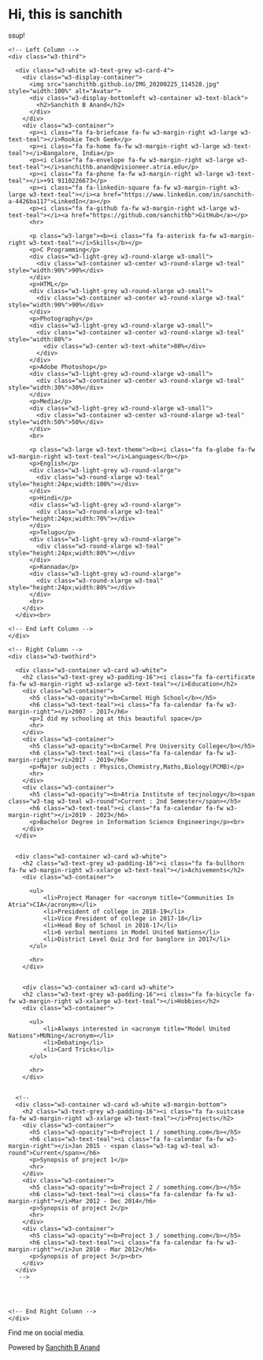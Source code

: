 <html>
<title>Sanchith's CV</title>
<meta charset="UTF-8">
<meta name="viewport" content="width=device-width, initial-scale=1">
<link rel="stylesheet" href="https://www.w3schools.com/w3css/4/w3.css">
<link rel='stylesheet' href='https://fonts.googleapis.com/css?family=Roboto'>
<link rel="stylesheet" href="https://cdnjs.cloudflare.com/ajax/libs/font-awesome/4.7.0/css/font-awesome.min.css">
<style>
html,body,h1,h2,h3,h4,h5,h6 {font-family: "Roboto", sans-serif}
</style>
<body class="w3-light-grey">
  
  <div class="intro-cover">
        <div class="intro-message">
            <h1>Hi, this is sanchith </h1>
            <div class="loading">
                <p>ssup!</p>
            </div>
        </div>
    </div>

<!-- Page Container -->
<div class="w3-content w3-margin-top" style="max-width:1400px;">

  <!-- The Grid -->
  <div class="w3-row-padding">
  
    <!-- Left Column -->
    <div class="w3-third">
    
      <div class="w3-white w3-text-grey w3-card-4">
        <div class="w3-display-container">
          <img src="sanchithb.github.io/IMG_20200225_114528.jpg" style="width:100%" alt="Avatar">
          <div class="w3-display-bottomleft w3-container w3-text-black">
            <h2>Sanchith B Anand</h2>
          </div>
        </div>
        <div class="w3-container">
          <p><i class="fa fa-briefcase fa-fw w3-margin-right w3-large w3-text-teal"></i>Rookie Tech Geek</p>
          <p><i class="fa fa-home fa-fw w3-margin-right w3-large w3-text-teal"></i>Bangalore, India</p>
          <p><i class="fa fa-envelope fa-fw w3-margin-right w3-large w3-text-teal"></i>sanchithb.anand@visioneer.atria.edu</p>
          <p><i class="fa fa-phone fa-fw w3-margin-right w3-large w3-text-teal"></i>+91 9110226673</p>
          <p><i class="fa fa-linkedin-square fa-fw w3-margin-right w3-large w3-text-teal"></i><a href="https://www.linkedin.com/in/sanchith-a-4426ba117">LinkedIn</a></p>
          <p><i class="fa fa-github fa-fw w3-margin-right w3-large w3-text-teal"></i><a href="https://github.com/sanchithb">GitHub</a></p>
          <hr>

          <p class="w3-large"><b><i class="fa fa-asterisk fa-fw w3-margin-right w3-text-teal"></i>Skills</b></p>
          <p>C Programming</p>
          <div class="w3-light-grey w3-round-xlarge w3-small">
            <div class="w3-container w3-center w3-round-xlarge w3-teal" style="width:90%">90%</div>
          </div>
          <p>HTML</p>
          <div class="w3-light-grey w3-round-xlarge w3-small">
            <div class="w3-container w3-center w3-round-xlarge w3-teal" style="width:90%">90%</div>
          </div>
          <p>Photography</p>
          <div class="w3-light-grey w3-round-xlarge w3-small">
            <div class="w3-container w3-center w3-round-xlarge w3-teal" style="width:80%">
              <div class="w3-center w3-text-white">80%</div>
            </div>
          </div>
          <p>Adobe Photoshop</p>
          <div class="w3-light-grey w3-round-xlarge w3-small">
            <div class="w3-container w3-center w3-round-xlarge w3-teal" style="width:30%">30%</div>
          </div>
          <p>Media</p>
          <div class="w3-light-grey w3-round-xlarge w3-small">
            <div class="w3-container w3-center w3-round-xlarge w3-teal" style="width:50%">50%</div>
          </div>
          <br>

          <p class="w3-large w3-text-theme"><b><i class="fa fa-globe fa-fw w3-margin-right w3-text-teal"></i>Languages</b></p>
          <p>English</p>
          <div class="w3-light-grey w3-round-xlarge">
            <div class="w3-round-xlarge w3-teal" style="height:24px;width:100%"></div>
          </div>
          <p>Hindi</p>
          <div class="w3-light-grey w3-round-xlarge">
            <div class="w3-round-xlarge w3-teal" style="height:24px;width:70%"></div>
          </div>
          <p>Telugu</p>
          <div class="w3-light-grey w3-round-xlarge">
            <div class="w3-round-xlarge w3-teal" style="height:24px;width:80%"></div>
          </div>
          <p>Kannada</p>
          <div class="w3-light-grey w3-round-xlarge">
            <div class="w3-round-xlarge w3-teal" style="height:24px;width:80%"></div>
          </div>
          <br>
        </div>
      </div><br>

    <!-- End Left Column -->
    </div>

    <!-- Right Column -->
    <div class="w3-twothird">
    
      <div class="w3-container w3-card w3-white">
        <h2 class="w3-text-grey w3-padding-16"><i class="fa fa-certificate fa-fw w3-margin-right w3-xxlarge w3-text-teal"></i>Education</h2>
        <div class="w3-container">
          <h5 class="w3-opacity"><b>Carmel High School</b></h5>
          <h6 class="w3-text-teal"><i class="fa fa-calendar fa-fw w3-margin-right"></i>2007 - 2017</h6>
          <p>I did my schooling at this beautiful space</p>
          <hr>
        </div>
        <div class="w3-container">
          <h5 class="w3-opacity"><b>Carmel Pre University College</b></h5>
          <h6 class="w3-text-teal"><i class="fa fa-calendar fa-fw w3-margin-right"></i>2017 - 2019</h6>
          <p>Major subjects : Physics,Chemistry,Maths,Biology(PCMB)</p>
          <hr>
        </div>
        <div class="w3-container">
          <h5 class="w3-opacity"><b>Atria Institute of tecjnology</b><span class="w3-tag w3-teal w3-round">Current : 2nd Semester</span></h5>
          <h6 class="w3-text-teal"><i class="fa fa-calendar fa-fw w3-margin-right"></i>2019 - 2023</h6>
          <p>Bachelor Degree in Information Science Engineering</p><br>
        </div>
      </div>

     
      <div class="w3-container w3-card w3-white">
        <h2 class="w3-text-grey w3-padding-16"><i class="fa fa-bullhorn fa-fw w3-margin-right w3-xxlarge w3-text-teal"></i>Achivements</h2>
        <div class="w3-container">
          
          <ul>
              <li>Project Manager for <acronym title="Communities In Atria">CIA</acronym></li>
              <li>President of college in 2018-19</li>
              <li>Vice President of college in 2017-18</li>
              <li>Head Boy of School in 2016-17</li>
              <li>6 verbal mentions in Model United Nations</li>
              <li>District Level Quiz 3rd for banglore in 2017</li>
          </ul>
          
          <hr>
        </div>


        <div class="w3-container w3-card w3-white">
        <h2 class="w3-text-grey w3-padding-16"><i class="fa fa-bicycle fa-fw w3-margin-right w3-xxlarge w3-text-teal"></i>Hobbies</h2>
        <div class="w3-container">
          
          <ul>
              <li>Always interested in <acronym title="Model United Nations">MUNing</acronym></li>
              <li>Debating</li>
              <li>Card Tricks</li>
          </ul>
          
          <hr>
        </div>
      
      
      <!--
      <div class="w3-container w3-card w3-white w3-margin-bottom">
        <h2 class="w3-text-grey w3-padding-16"><i class="fa fa-suitcase fa-fw w3-margin-right w3-xxlarge w3-text-teal"></i>Projects</h2>
        <div class="w3-container">
          <h5 class="w3-opacity"><b>Project 1 / something.com</b></h5>
          <h6 class="w3-text-teal"><i class="fa fa-calendar fa-fw w3-margin-right"></i>Jan 2015 - <span class="w3-tag w3-teal w3-round">Current</span></h6>
          <p>Synopsis of project 1</p>
          <hr>
        </div>
        <div class="w3-container">
          <h5 class="w3-opacity"><b>Project 2 / something.com</b></h5>
          <h6 class="w3-text-teal"><i class="fa fa-calendar fa-fw w3-margin-right"></i>Mar 2012 - Dec 2014</h6>
          <p>Synopsis of project 2</p>
          <hr>
        </div>
        <div class="w3-container">
          <h5 class="w3-opacity"><b>Project 3 / something.com</b></h5>
          <h6 class="w3-text-teal"><i class="fa fa-calendar fa-fw w3-margin-right"></i>Jun 2010 - Mar 2012</h6>
          <p>Synopsis of project 3</p><br>
        </div>
      </div>
       -->

      
        

    <!-- End Right Column -->
    </div>
    
  <!-- End Grid -->
  </div>
  
  <!-- End Page Container -->
</div>

  <footer class="w3-container w3-teal w3-center w3-margin-top">
     <p>Find me on social media.</p>
      <a href="https://www.facebook.com/profile.php?id=100008767899009"><i class="fa fa-facebook-official w3-hover-opacity"></i></a>
      <a href="https://www.instagram.coom/sunny_sanchith"><i class="fa fa-instagram w3-hover-opacity"></i></a>
      <a href="https://twitter.com/BSanchith"><i class="fa fa-twitter w3-hover-opacity"></i></a>
      <a href="https://www.linkedin.com/in/sanchith-a-4426ba117"><i class="fa fa-linkedin w3-hover-opacity"></i></a>
      <p>Powered by <a href="https://www.sanchith.me" target="_blank">Sanchith B Anand</a></p>
   </footer>

</body>
</html>

